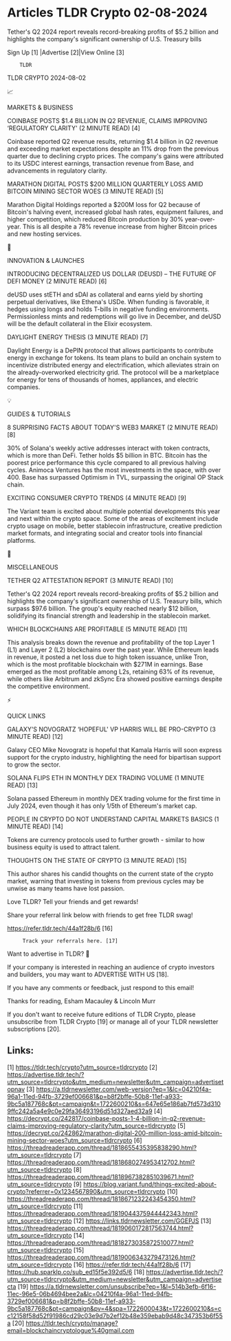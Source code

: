 # Articles TLDR Crypto 02-08-2024

Tether's Q2 2024 report reveals record-breaking profits of $5.2
billion and highlights the company's significant ownership of U.S.
Treasury bills  

 Sign Up [1] |Advertise [2]|View Online [3] 

		TLDR 

TLDR CRYPTO 2024-08-02

📈 

MARKETS & BUSINESS

 COINBASE POSTS $1.4 BILLION IN Q2 REVENUE, CLAIMS IMPROVING
‘REGULATORY CLARITY' (2 MINUTE READ) [4] 

 Coinbase reported Q2 revenue results, returning $1.4 billion in Q2
revenue and exceeding market expectations despite an 11% drop from the
previous quarter due to declining crypto prices. The company's gains
were attributed to its USDC interest earnings, transaction revenue
from Base, and advancements in regulatory clarity. 

 MARATHON DIGITAL POSTS $200 MILLION QUARTERLY LOSS AMID BITCOIN
MINING SECTOR WOES (3 MINUTE READ) [5] 

 Marathon Digital Holdings reported a $200M loss for Q2 because of
Bitcoin's halving event, increased global hash rates, equipment
failures, and higher competition, which reduced Bitcoin production by
30% year-over-year. This is all despite a 78% revenue increase from
higher Bitcoin prices and new hosting services. 

🚀 

INNOVATION & LAUNCHES

 INTRODUCING DECENTRALIZED US DOLLAR (DEUSD) – THE FUTURE OF DEFI
MONEY (2 MINUTE READ) [6] 

 deUSD uses stETH and sDAI as collateral and earns yield by shorting
perpetual derivatives, like Ethena's USDe. When funding is favorable,
it hedges using longs and holds T-bills in negative funding
environments. Permissionless mints and redemptions will go live in
December, and deUSD will be the default collateral in the Elixir
ecosystem. 

 DAYLIGHT ENERGY THESIS (3 MINUTE READ) [7] 

 Daylight Energy is a DePIN protocol that allows participants to
contribute energy in exchange for tokens. Its team plans to build an
onchain system to incentivize distributed energy and electrification,
which alleviates strain on the already-overworked electricity grid.
The protocol will be a marketplace for energy for tens of thousands of
homes, appliances, and electric companies. 

💡 

GUIDES & TUTORIALS

 8 SURPRISING FACTS ABOUT TODAY'S WEB3 MARKET (2 MINUTE READ) [8] 

 30% of Solana's weekly active addresses interact with token
contracts, which is more than DeFi. Tether holds $5 billion in BTC.
Bitcoin has the poorest price performance this cycle compared to all
previous halving cycles. Animoca Ventures has the most investments in
the space, with over 400. Base has surpassed Optimism in TVL,
surpassing the original OP Stack chain. 

 EXCITING CONSUMER CRYPTO TRENDS (4 MINUTE READ) [9] 

 The Variant team is excited about multiple potential developments
this year and next within the crypto space. Some of the areas of
excitement include crypto usage on mobile, better stablecoin
infrastructure, creative prediction market formats, and integrating
social and creator tools into financial platforms. 

🦄 

MISCELLANEOUS

 TETHER Q2 ATTESTATION REPORT (3 MINUTE READ) [10] 

 Tether's Q2 2024 report reveals record-breaking profits of $5.2
billion and highlights the company's significant ownership of U.S.
Treasury bills, which surpass $97.6 billion. The group's equity
reached nearly $12 billion, solidifying its financial strength and
leadership in the stablecoin market. 

 WHICH BLOCKCHAINS ARE PROFITABLE (5 MINUTE READ) [11] 

 This analysis breaks down the revenue and profitability of the top
Layer 1 (L1) and Layer 2 (L2) blockchains over the past year. While
Ethereum leads in revenue, it posted a net loss due to high token
issuance, unlike Tron, which is the most profitable blockchain with
$271M in earnings. Base emerged as the most profitable among L2s,
retaining 63% of its revenue, while others like Arbitrum and zkSync
Era showed positive earnings despite the competitive environment. 

⚡ 

QUICK LINKS

 GALAXY'S NOVOGRATZ ‘HOPEFUL' VP HARRIS WILL BE PRO-CRYPTO (3 MINUTE
READ) [12] 

 Galaxy CEO Mike Novogratz is hopeful that Kamala Harris will soon
express support for the crypto industry, highlighting the need for
bipartisan support to grow the sector. 

 SOLANA FLIPS ETH IN MONTHLY DEX TRADING VOLUME (1 MINUTE READ) [13] 

 Solana passed Ethereum in monthly DEX trading volume for the first
time in July 2024, even though it has only 1/5th of Ethereum's market
cap. 

 PEOPLE IN CRYPTO DO NOT UNDERSTAND CAPITAL MARKETS BASICS (1 MINUTE
READ) [14] 

 Tokens are currency protocols used to further growth - similar to how
business equity is used to attract talent. 

 THOUGHTS ON THE STATE OF CRYPTO (3 MINUTE READ) [15] 

 This author shares his candid thoughts on the current state of the
crypto market, warning that investing in tokens from previous cycles
may be unwise as many teams have lost passion. 

Love TLDR? Tell your friends and get rewards!

 Share your referral link below with friends to get free TLDR swag! 

 https://refer.tldr.tech/44a1f28b/6 [16] 

		 Track your referrals here. [17] 

Want to advertise in TLDR? 📰

 If your company is interested in reaching an audience of crypto
investors and builders, you may want to ADVERTISE WITH US [18]. 

 If you have any comments or feedback, just respond to this email! 

Thanks for reading, 
Esham Macauley & Lincoln Murr 

If you don't want to receive future editions of TLDR Crypto, please
unsubscribe from TLDR Crypto [19] or manage all of your TLDR
newsletter subscriptions [20]. 

 

Links:
------
[1] https://tldr.tech/crypto?utm_source=tldrcrypto
[2] https://advertise.tldr.tech/?utm_source=tldrcrypto&utm_medium=newsletter&utm_campaign=advertisetopnav
[3] https://a.tldrnewsletter.com/web-version?ep=1&lc=04210f4a-96a1-11ed-94fb-3729ef006681&p=b8f2bffe-50b8-11ef-a933-9bc5a187768c&pt=campaign&t=1722600210&s=647e65e186ab7fd573d3109ffc242a5a4e9c0e29fa36493196d51d327aed32a9
[4] https://decrypt.co/242817/coinbase-posts-1-4-billion-in-q2-revenue-claims-improving-regulatory-clarity?utm_source=tldrcrypto
[5] https://decrypt.co/242862/marathon-digital-200-million-loss-amid-bitcoin-mining-sector-woes?utm_source=tldrcrypto
[6] https://threadreaderapp.com/thread/1818655435395838290.html?utm_source=tldrcrypto
[7] https://threadreaderapp.com/thread/1818680274953412702.html?utm_source=tldrcrypto
[8] https://threadreaderapp.com/thread/1818967382851039671.html?utm_source=tldrcrypto
[9] https://blog.variant.fund/things-excited-about-crypto?referrer=0x1234567890&utm_source=tldrcrypto
[10] https://threadreaderapp.com/thread/1818671232243454350.html?utm_source=tldrcrypto
[11] https://threadreaderapp.com/thread/1819044375944442343.html?utm_source=tldrcrypto
[12] https://links.tldrnewsletter.com/GGEPJS
[13] https://threadreaderapp.com/thread/1819060172817563744.html?utm_source=tldrcrypto
[14] https://threadreaderapp.com/thread/1818273035872510077.html?utm_source=tldrcrypto
[15] https://threadreaderapp.com/thread/1819006343279473126.html?utm_source=tldrcrypto
[16] https://refer.tldr.tech/44a1f28b/6
[17] https://hub.sparklp.co/sub_ed15f5e392d5/6
[18] https://advertise.tldr.tech/?utm_source=tldrcrypto&utm_medium=newsletter&utm_campaign=advertisecta
[19] https://a.tldrnewsletter.com/unsubscribe?ep=1&l=514b3efb-6f16-11ec-96e5-06b4694bee2a&lc=04210f4a-96a1-11ed-94fb-3729ef006681&p=b8f2bffe-50b8-11ef-a933-9bc5a187768c&pt=campaign&pv=4&spa=1722600043&t=1722600210&s=cc12158f58d52f91986cd29c03e9d7b2ef12b48e359ebab9d48c347353b6f55a
[20] https://tldr.tech/crypto/manage?email=blockchaincryptologue%40gmail.com